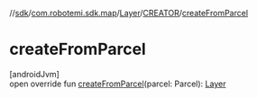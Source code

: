 //[sdk](../../../../index.md)/[com.robotemi.sdk.map](../../index.md)/[Layer](../index.md)/[CREATOR](index.md)/[createFromParcel](create-from-parcel.md)

# createFromParcel

[androidJvm]\
open override fun [createFromParcel](create-from-parcel.md)(parcel: Parcel): [Layer](../index.md)

